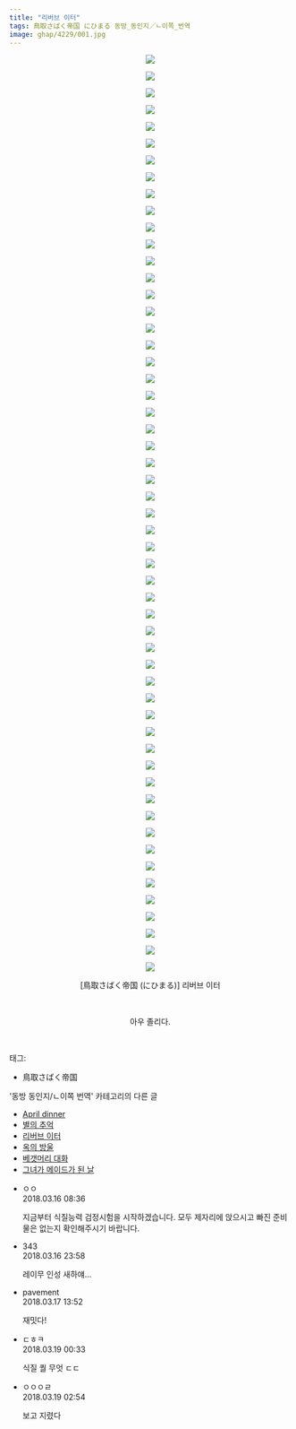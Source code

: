 ```yaml
---
title: "리버브 이터"
tags: 鳥取さばく帝国 にひまる 동방_동인지／ㄴ이쪽_번역
image: ghap/4229/001.jpg
---
```

<div class="article">
<p style="text-align: center; clear: none; float: none;"><img src="{{ site.nasurl }}/ghap/4229/001.jpg"/></p>
<p style="text-align: center; clear: none; float: none;"><img src="{{ site.nasurl }}/ghap/4229/002.jpg"/></p>
<p style="text-align: center; clear: none; float: none;"><img src="{{ site.nasurl }}/ghap/4229/003.jpg"/></p>
<p style="text-align: center; clear: none; float: none;"><img src="{{ site.nasurl }}/ghap/4229/004.jpg"/></p>
<p style="text-align: center; clear: none; float: none;"><img src="{{ site.nasurl }}/ghap/4229/005.jpg"/></p>
<p style="text-align: center; clear: none; float: none;"><img src="{{ site.nasurl }}/ghap/4229/006.jpg"/></p>
<p style="text-align: center; clear: none; float: none;"><img src="{{ site.nasurl }}/ghap/4229/007.jpg"/></p>
<p style="text-align: center; clear: none; float: none;"><img src="{{ site.nasurl }}/ghap/4229/008.jpg"/></p>
<p style="text-align: center; clear: none; float: none;"><img src="{{ site.nasurl }}/ghap/4229/009.jpg"/></p>
<p style="text-align: center; clear: none; float: none;"><img src="{{ site.nasurl }}/ghap/4229/010.jpg"/></p>
<p style="text-align: center; clear: none; float: none;"><img src="{{ site.nasurl }}/ghap/4229/011.jpg"/></p>
<p style="text-align: center; clear: none; float: none;"><img src="{{ site.nasurl }}/ghap/4229/012.jpg"/></p>
<p style="text-align: center; clear: none; float: none;"><img src="{{ site.nasurl }}/ghap/4229/013.jpg"/></p>
<p style="text-align: center; clear: none; float: none;"><img src="{{ site.nasurl }}/ghap/4229/014.jpg"/></p>
<p style="text-align: center; clear: none; float: none;"><img src="{{ site.nasurl }}/ghap/4229/015.jpg"/></p>
<p style="text-align: center; clear: none; float: none;"><img src="{{ site.nasurl }}/ghap/4229/016.jpg"/></p>
<p style="text-align: center; clear: none; float: none;"><img src="{{ site.nasurl }}/ghap/4229/017.jpg"/></p>
<p style="text-align: center; clear: none; float: none;"><img src="{{ site.nasurl }}/ghap/4229/018.jpg"/></p>
<p style="text-align: center; clear: none; float: none;"><img src="{{ site.nasurl }}/ghap/4229/019.jpg"/></p>
<p style="text-align: center; clear: none; float: none;"><img src="{{ site.nasurl }}/ghap/4229/020.jpg"/></p>
<p style="text-align: center; clear: none; float: none;"><img src="{{ site.nasurl }}/ghap/4229/021.jpg"/></p>
<p style="text-align: center; clear: none; float: none;"><img src="{{ site.nasurl }}/ghap/4229/022.jpg"/></p>
<p style="text-align: center; clear: none; float: none;"><img src="{{ site.nasurl }}/ghap/4229/023.jpg"/></p>
<p style="text-align: center; clear: none; float: none;"><img src="{{ site.nasurl }}/ghap/4229/024.jpg"/></p>
<p style="text-align: center; clear: none; float: none;"><img src="{{ site.nasurl }}/ghap/4229/025.jpg"/></p>
<p style="text-align: center; clear: none; float: none;"><img src="{{ site.nasurl }}/ghap/4229/026.jpg"/></p>
<p style="text-align: center; clear: none; float: none;"><img src="{{ site.nasurl }}/ghap/4229/027.jpg"/></p>
<p style="text-align: center; clear: none; float: none;"><img src="{{ site.nasurl }}/ghap/4229/028.jpg"/></p>
<p style="text-align: center; clear: none; float: none;"><img src="{{ site.nasurl }}/ghap/4229/029.jpg"/></p>
<p style="text-align: center; clear: none; float: none;"><img src="{{ site.nasurl }}/ghap/4229/030.jpg"/></p>
<p style="text-align: center; clear: none; float: none;"><img src="{{ site.nasurl }}/ghap/4229/031.jpg"/></p>
<p style="text-align: center; clear: none; float: none;"><img src="{{ site.nasurl }}/ghap/4229/032.jpg"/></p>
<p style="text-align: center; clear: none; float: none;"><img src="{{ site.nasurl }}/ghap/4229/033.jpg"/></p>
<p style="text-align: center; clear: none; float: none;"><img src="{{ site.nasurl }}/ghap/4229/034.jpg"/></p>
<p style="text-align: center; clear: none; float: none;"><img src="{{ site.nasurl }}/ghap/4229/035.jpg"/></p>
<p style="text-align: center; clear: none; float: none;"><img src="{{ site.nasurl }}/ghap/4229/036.jpg"/></p>
<p style="text-align: center; clear: none; float: none;"><img src="{{ site.nasurl }}/ghap/4229/037.jpg"/></p>
<p style="text-align: center; clear: none; float: none;"><img src="{{ site.nasurl }}/ghap/4229/038.jpg"/></p>
<p style="text-align: center; clear: none; float: none;"><img src="{{ site.nasurl }}/ghap/4229/039.jpg"/></p>
<p style="text-align: center; clear: none; float: none;"><img src="{{ site.nasurl }}/ghap/4229/040.jpg"/></p>
<p style="text-align: center; clear: none; float: none;"><img src="{{ site.nasurl }}/ghap/4229/041.jpg"/></p>
<p style="text-align: center; clear: none; float: none;"><img src="{{ site.nasurl }}/ghap/4229/042.jpg"/></p>
<p style="text-align: center; clear: none; float: none;"><img src="{{ site.nasurl }}/ghap/4229/043.jpg"/></p>
<p style="text-align: center; clear: none; float: none;"><img src="{{ site.nasurl }}/ghap/4229/044.jpg"/></p>
<p style="text-align: center; clear: none; float: none;"><img src="{{ site.nasurl }}/ghap/4229/045.jpg"/></p>
<p style="text-align: center; clear: none; float: none;"><img src="{{ site.nasurl }}/ghap/4229/046.jpg"/></p>
<p style="text-align: center; clear: none; float: none;"><img src="{{ site.nasurl }}/ghap/4229/047.jpg"/></p>
<p style="text-align: center; clear: none; float: none;"><img src="{{ site.nasurl }}/ghap/4229/048.jpg"/></p>
<p style="text-align: center; clear: none; float: none;"><img src="{{ site.nasurl }}/ghap/4229/049.jpg"/></p>
<p style="text-align: center; clear: none; float: none;"><img src="{{ site.nasurl }}/ghap/4229/050.jpg"/></p>
<p style="text-align: center; clear: none; float: none;"><img src="{{ site.nasurl }}/ghap/4229/051.jpg"/></p>
<p style="text-align: center; clear: none; float: none;"><img src="{{ site.nasurl }}/ghap/4229/052.jpg"/></p>
<p style="text-align: center; clear: none; float: none;"><img src="{{ site.nasurl }}/ghap/4229/053.jpg"/></p>
<p style="text-align: center; clear: none; float: none;"><img src="{{ site.nasurl }}/ghap/4229/054.jpg"/></p>
<p style="text-align: center; clear: none; float: none;"><img src="{{ site.nasurl }}/ghap/4229/055.jpg"/></p>
<p style="text-align: center; clear: none; float: none;">[鳥取さばく帝国 (にひまる)] 리버브 이터</p>
<p style="text-align: center; clear: none; float: none;"><br/></p>
<p style="text-align: center; clear: none; float: none;">아우 졸리다.</p>
<p><br/></p>
</div><div class="tagTrail">
<p>태그: </p>
<ul>
<li>鳥取さばく帝国</li>
</ul>
</div><div class="another">
<p>'동방 동인지/ㄴ이쪽 번역' 카테고리의 다른 글</p>
<ul>
<li><a href="/2018-03-23-ghap_4235">April dinner</a></li>
<li><a href="/2018-03-18-ghap_4234">별의 추억</a></li>
<li><a href="/2018-03-16-ghap_4229">리버브 이터</a></li>
<li><a href="/2018-03-10-ghap_4225">옥의 방울</a></li>
<li><a href="/2018-03-08-ghap_4219">베갯머리 대화</a></li>
<li><a href="/2018-03-07-ghap_4218">그녀가 메이드가 된 날</a></li>
</ul>
</div><div class="cb_module cb_fluid">
<div class="cb_wrt cb_profile">
<div class="comment">
<ul>
<li class="cb_thumb_off" id="comment15220197">
<div class="cb_comment_area">
<div class="cb_info_area">
<div class="cb_section">
<span class="cb_nick_name">ㅇㅇ</span>
</div>
<div class="cb_section">
<span class="cb_date">2018.03.16 08:36 </span>
</div>
</div>
<div class="cb_dsc_comment">
<p class="cb_dsc">
											지금부터 식질능력 검정시험을 시작하겠습니다. 모두 제자리에 앉으시고 빠진 준비물은 없는지 확인해주시기 바랍니다.
										</p>
</div>
</div></li>
<li class="cb_thumb_off" id="comment15220533">
<div class="cb_comment_area">
<div class="cb_info_area">
<div class="cb_section">
<span class="cb_nick_name">343</span>
</div>
<div class="cb_section">
<span class="cb_date">2018.03.16 23:58 </span>
</div>
</div>
<div class="cb_dsc_comment">
<p class="cb_dsc">
											레이무 인성 새하얘...
										</p>
</div>
</div></li>
<li class="cb_thumb_off" id="comment15220744">
<div class="cb_comment_area">
<div class="cb_info_area">
<div class="cb_section">
<span class="cb_nick_name">pavement</span>
</div>
<div class="cb_section">
<span class="cb_date">2018.03.17 13:52 </span>
</div>
</div>
<div class="cb_dsc_comment">
<p class="cb_dsc">
											재밋다!
										</p>
</div>
</div></li>
<li class="cb_thumb_off" id="comment15221480">
<div class="cb_comment_area">
<div class="cb_info_area">
<div class="cb_section">
<span class="cb_nick_name">ㄷㅎㅋ</span>
</div>
<div class="cb_section">
<span class="cb_date">2018.03.19 00:33 </span>
</div>
</div>
<div class="cb_dsc_comment">
<p class="cb_dsc">
											식질 퀄 무엇 ㄷㄷ
										</p>
</div>
</div></li>
<li class="cb_thumb_off" id="comment15221548">
<div class="cb_comment_area">
<div class="cb_info_area">
<div class="cb_section">
<span class="cb_nick_name">ㅇㅇㅇㄹ</span>
</div>
<div class="cb_section">
<span class="cb_date">2018.03.19 02:54 </span>
</div>
</div>
<div class="cb_dsc_comment">
<p class="cb_dsc">
											보고 지렸다
										</p>
</div>
</div></li>
</ul>
</div>
</div><!-- commentList close -->
</div>